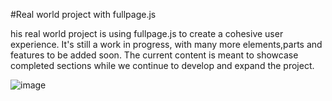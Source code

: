 #Real world project with fullpage.js

his real world project is using fullpage.js to create a cohesive user experience. It's still a work in progress, with many more elements,parts and features to be added soon. The current content is meant to showcase completed sections while we continue to develop and expand the project.

![image](https://github.com/balazsbatorszigetvary/mikmak-studio-fullpage.js/assets/129226735/53e9c88f-b1ea-403e-bb63-ab810b2f7b8a)



